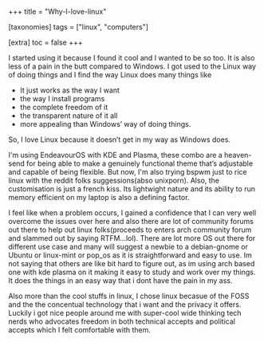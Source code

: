+++
title = "Why-I-love-linux"

[taxonomies]
tags = ["linux", "computers"]

[extra]
toc = false 
+++


I started using it because I found it cool and I wanted to be so too. It is also less of a pain in the butt compared to Windows. I got used to the Linux way of doing things and I find the way Linux does many things like

- It just works as the way I want
- the way I install programs
- the complete freedom of it
- the transparent nature of it all
- more appealing than Windows’ way of doing things.

So, I love Linux because it doesn’t get in my way as Windows does.

I'm using EndeavourOS with KDE and Plasma, these combo are a heaven-send for being able to make a genuinely functional theme that’s adjustable and capable of being flexible. But now, I'm also trying bspwm just to rice linux with the reddit folks suggessions(abso unixporn). Also, the customisation is just a french kiss. Its lightwight nature and its ability to run memory efficient on my laptop is also a defining factor.

I feel like when a problem occurs, I gained a confidence that I can very well overcome the issues over here and also there are lot of community forums out there to help out linux folks(proceeds to enters arch community forum and slammed out by saying RTFM...lol). There are lot more OS out there for different use case and many will suggest a newbie to a debian-gnome or Ubuntu or linux-mint or pop_os as it is straightforward and easy to use. Im not saying that others are like bit hard to figure out, as im using arch based one with kde plasma on it making it easy to study and work over my things. It does the things in an easy way that i dont have the pain in my ass.


Also more than the cool stuffs in linux, I chose linux becasue of the FOSS and the the concentual technology that i want and the privacy it offers. Luckily i got nice people around me with super-cool wide thinking tech nerds who advocates freedom in both technical accepts and political accepts which I felt comfortable with them.
